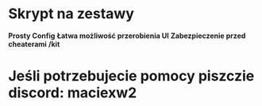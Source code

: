 <h1>Skrypt na zestawy</h1>
<b>Prosty Config</b>
<b>Łatwa możliwość przerobienia UI</b>
<b>Zabezpieczenie przed cheaterami</b>
<b>/kit</b>
<h1> Jeśli potrzebujecie pomocy piszczie discord: maciexw2</h1>
